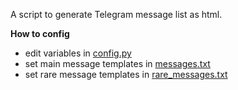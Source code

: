 A script to generate Telegram message list as html.

**How to config**

 - edit variables in [config.py](config.py)
 - set main message templates in [messages.txt](messages.txt)
 - set rare message templates in [rare_messages.txt](rare_messages.txt)